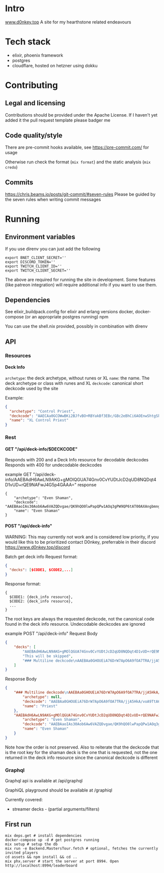 # Intro
www.d0nkey.top
A site for my hearthstone related endeavours

# Tech stack
- elixir, phoenix framework
- postgres
- cloudflare, hosted on hetzner using dokku

# Contributing
## Legal and licensing
Contributions should be provided under the Apache License. If I haven't yet added it the pull request template please badger me

## Code quality/style
There are pre-commit hooks available, see https://pre-commit.com/ for usage

Otherwise run check the format (`mix format`) and the static analysis (`mix credo`)

## Commits
https://chris.beams.io/posts/git-commit/#seven-rules
Please be guided by the seven rules when writing commit messages

# Running
## Environment variables

If you use direnv you can just add the following
```
export BNET_CLIENT_SECRET='' 
export DISCORD_TOKEN=''
export TWITCH_CLIENT_ID=''
export TWITCH_CLIENT_SECRET=''

```
The above are required for running the site in development. Some features (like patreon integration) will require additional info if you want to use them.
## Dependencies

See elixir_buildpack.config for elixir and erlang versions
docker, docker-compose (or an appropriate postgres running)
npm 

You can use the shell.nix provided, possibly in combination with direnv

## API
### Resources
#### Deck Info
`archetype`: the deck archetype, without runes or XL
`name`: the name. The deck archetype or class with runes and XL
`deckcode`: canonical short deckcode used by the site

Example:
```json
{
  "archetype": "Control Priest",
  "deckcode": "AAECAa0GCOWwBKi2BJfvBO+RBYakBf3EBc/GBc2eBhCi6AOEnwShtgSktgSWtwT52wS43AS63ASGgwXgpAW7xAW7xwX7+AW4ngbPngbRngYAAQPwnwT9xAXFpQX9xAX++AX9xAUAAA==",
  "name": "XL Control Priest"
}
```

### Rest
#### GET "/api/deck-info/$DECKCODE"
Responds with 200 and a Deck Info resource for decodable deckcodes
Responds with 400 for undecodable deckcodes

example GET "/api/deck-info/AAEBAdH6AwLN9AKG+gMOlQGUA74Gnv0CvYUDtJcD2qUD8NQDqt4D1vUD+rQE9NAFwJ4G5p4GAAA="
response
```
{
    "archetype": "Even Shaman",
    "deckcode": "AAEBAaoIAs30Aob6Aw6VAZQDvgae/QK9hQO0lwPapQPw1AOq3gPW9QP6tAT00AXAngbmngYA",
    "name": "Even Shaman"
}
```

#### POST "/api/deck-info"
WARNING: This may currently not work and is considered low priority, if you would like this to be prioritized contact D0nkey, preferrable in their discord https://www.d0nkey.top/discord


Batch get deck info
Request format:
```json
{
  "decks": [$CODE1, $CODE2,...]
}
```
Response format:
```
{
  $CODE1: {deck_info resource},
  $CODE2: {deck_info resource},
  ...
}
```
The root keys are always the requested deckcode, not the canonical code found in the deck info resource. 
Undecodable deckcodes are ignored 

example POST "/api/deck-info"
Request Body
```json
{
    "decks": [
        "AAEBAdH6AwLN9AKG+gMOlQGUA74Gnv0CvYUDtJcD2qUD8NQDqt4D1vUD+rQE9NAFwJ4G5p4GAAA=",
        "This will be skipped",
        "### Multiline deckcode\nAAEBAa0GHOUEiA76DrW7ApO6A9fOA7TRA/jjA5HkA/voA9TtA62KBISfBISjBImjBIqjBIujBOWwBMeyBPTTBPXTBJrUBPrbBLjcBIaDBeKkBbvHBfv4BQH28AQA\n"
    ]
}
```
Response Body
```json
{
    "### Multiline deckcode\nAAEBAa0GHOUEiA76DrW7ApO6A9fOA7TRA/jjA5HkA/voA9TtA62KBISfBISjBImjBIqjBIujBOWwBMeyBPTTBPXTBJrUBPrbBLjcBIaDBeKkBbvHBfv4BQH28AQA\n": {
        "archetype": null,
        "deckcode": "AAEBAa0GHOUEiA76DrW7ApO6A9fOA7TRA/jjA5HkA/voA9TtA62KBISfBISjBImjBIqjBIujBOWwBMeyBPTTBPXTBJrUBPrbBLjcBIaDBeKkBbvHBfv4BQH28AQA",
        "name": "Priest"
    },
    "AAEBAdH6AwLN9AKG+gMOlQGUA74Gnv0CvYUDtJcD2qUD8NQDqt4D1vUD+rQE9NAFwJ4G5p4GAAA=": {
        "archetype": "Even Shaman",
        "deckcode": "AAEBAaoIAs30Aob6Aw6VAZQDvgae/QK9hQO0lwPapQPw1AOq3gPW9QP6tAT00AXAngbmngYA",
        "name": "Even Shaman"
    }
}
```

Note how the order is not preserved. Also to reiterate that the deckcode that is the root key for the shaman deck is the one that is requested, not the one returned in the deck info resource since the canonical deckcode is different


### Graphql
Graphql api is available at /api/graphql

GraphiQL playground should be available at /graphiql

Currently covered:
- streamer decks - (partial arguments/filters)


## First run
```shell
mix deps.get # install dependencies
docker-compose up -d # get postgres running
mix setup # setup the db
mix run -e Backend.MastersTour.fetch # optional, fetches the currently invited players
cd assets && npm install && cd ..
mix phx.server # start the server at port 8994. Open http://localhost:8994/leaderboard
```

